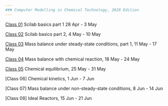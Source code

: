 ```yaml
---
### Computer Modelling in Chemical Technology, 2020 Edition
---
```


[Class 01](01/README.md) Scilab basics part 1 28 Apr - 3 May

[Class 02](02/README.md) Scilab basics part 2, 4 May - 10 May

[Class 03](03/README.md) Mass balance under steady-state conditions, part 1, 11 May - 17 May

[Class 04](04/README.md) Mass balance with chemical reaction, 18 May - 24 May

[Class 05](05/README.md) Chemical equilibrium, 25 May - 31 May

[Class 06] Chemical kinetics, 1 Jun - 7 Jun

[Class 07] Mass balance under non-steady-state conditions, 8 Jun - 14 Jun

[Class 08] Ideal Reactors, 15 Jun - 21 Jun
